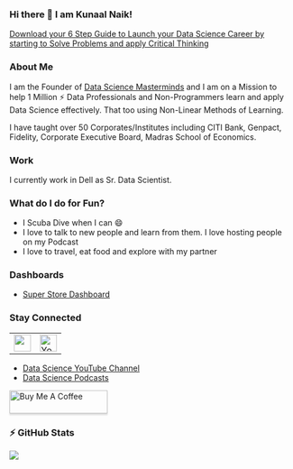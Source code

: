 ### Hi there 👋 I am Kunaal Naik!

[Download your 6 Step Guide to Launch your Data Science Career by starting to Solve Problems and apply Critical Thinking](https://kunaalnaik.com/)

<!--
**KunaalNaik/KunaalNaik** is a ✨ _special_ ✨ repository because its `README.md` (this file) appears on your GitHub profile.

Here are some ideas to get you started:

- 🔭 I’m currently working on ...
- 🌱 I’m currently learning ...
- 👯 I’m looking to collaborate on ...
- 🤔 I’m looking for help with ...
- 💬 Ask me about ...
- 📫 How to reach me: ...
- 😄 Pronouns: ...
- ⚡ Fun fact: ...
-->

### About Me
I am the Founder of [Data Science Masterminds](https://datasciencemasterminds.com/) and I am on a Mission to help 1 Million ⚡ Data Professionals and Non-Programmers learn and apply Data Science effectively. That too using Non-Linear Methods of Learning. 

I have taught over 50 Corporates/Institutes including CITI Bank, Genpact, Fidelity, Corporate Executive Board, Madras School of Economics. 

### Work
I currently work in Dell as Sr. Data Scientist. 

### What do I do for Fun?
- I Scuba Dive when I can 😄
- I love to talk to new people and learn from them. I love hosting people on my Podcast
- I love to travel, eat food and explore with my partner

### Dashboards
- [Super Store Dashboard](https://public.tableau.com/app/profile/kunaal.naik/viz/SuperStore_Aug2021/Dashboard1?publish=yes)

### Stay Connected

<table font-size:30px;>
   <tr>
      <td><a href="https://www.youtube.com/KunaalNaik?sub_confirmation=1" target="_blank"><img height="30" src = "https://img.shields.io/youtube/channel/subscribers/UCZN-xTV6lFwfJHl6ZId_dOg?style=social&logo=Youtube&label=Subscribe%20to%20my%20Data%20Science%20Channel"></a></td>
      <td><a href="https://www.youtube.com/KunaalNaik?sub_confirmation=1" target="_blank"><img height="30" alt="YouTube Channel Views" src="https://img.shields.io/youtube/channel/views/UCZN-xTV6lFwfJHl6ZId_dOg?color=blue&label=Views&logo=YouTube&style=flat-square"></a></td>
   </tr>
</table>

- [Data Science YouTube Channel](https://swiy.io/DS_KN_Sub)
- [Data Science Podcasts](https://swiy.io/POD_Data_Masterminds)

<a href="https://www.buymeacoffee.com/KunaalNaik" target="_blank"><img src="https://www.buymeacoffee.com/assets/img/custom_images/orange_img.png" alt="Buy Me A Coffee" style="height: 41px !important;width: 174px !important;box-shadow: 0px 3px 2px 0px rgba(190, 190, 190, 0.5) !important;-webkit-box-shadow: 0px 3px 2px 0px rgba(190, 190, 190, 0.5) !important;" ></a>

### :zap: GitHub Stats

![](https://visitor-badge.glitch.me/badge?page_id=KunaalNaik.KunaalNaik)

<!--
Profile Visits : [![HitCount](http://hits.dwyl.com/bhattbhavesh91/bhattbhavesh91.svg)](http://hits.dwyl.com/bhattbhavesh91/bhattbhavesh91)
-->


